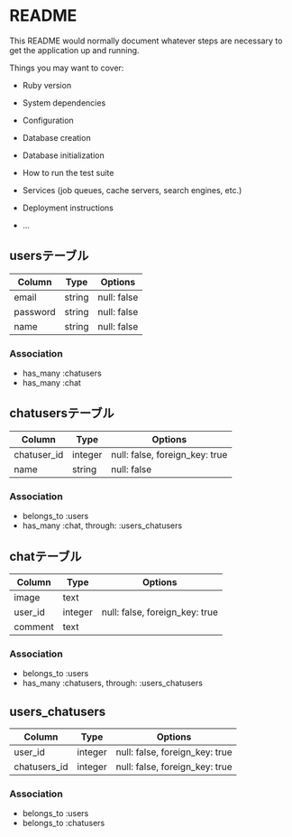 # README

This README would normally document whatever steps are necessary to get the
application up and running.

Things you may want to cover:

* Ruby version

* System dependencies

* Configuration

* Database creation

* Database initialization

* How to run the test suite

* Services (job queues, cache servers, search engines, etc.)

* Deployment instructions

* ...

## usersテーブル
|Column|Type|Options|
|------|----|-------|
|email|string |null: false|
|password|string |null: false|
|name|string |null: false|
### Association
- has_many :chatusers
- has_many :chat

## chatusersテーブル
|Column|Type|Options|
|------|----|-------|
|chatuser_id|integer|null: false, foreign_key: true|
|name|string|null: false|
### Association
- belongs_to :users
- has_many :chat, through: :users_chatusers

## chatテーブル
|Column|Type|Options|
|------|----|-------|
|image|text|
|user_id|integer|null: false, foreign_key: true|
|comment|text|
### Association
- belongs_to :users
- has_many :chatusers, through: :users_chatusers


## users_chatusers
|Column|Type|Options|
|------|----|-------|
|user_id|integer|null: false, foreign_key: true|
|chatusers_id|integer|null: false, foreign_key: true|
### Association
- belongs_to :users
- belongs_to :chatusers

